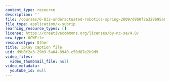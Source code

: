 ```yaml
---
content_type: resource
description: ''
file: /courses/6-832-underactuated-robotics-spring-2009/d9b0f2a329b95a048940c50d87e2b9d9_KNRMz9YPCOY.vtt
file_type: application/x-subrip
learning_resource_types: []
license: https://creativecommons.org/licenses/by-nc-sa/4.0/
ocw_type: OCWFile
resourcetype: Other
title: 3play caption file
uid: d9b0f2a3-29b9-5a04-8940-c50d87e2b9d9
video_files:
  video_thumbnail_file: null
video_metadata:
  youtube_id: null
---
```

